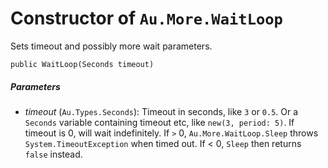 # Constructor of `Au.More.WaitLoop`

Sets timeout and possibly more wait parameters.

```
public WaitLoop(Seconds timeout)
```

##### Parameters

- *timeout*  (`Au.Types.Seconds`):
    Timeout in seconds, like `3` or `0.5`. Or a `Seconds` variable containing timeout etc, like `new(3, period: 5)`. If timeout is 0, will wait indefinitely. If `>` 0, `Au.More.WaitLoop.Sleep` throws `System.TimeoutException` when timed out. If \< 0, `Sleep` then returns `false` instead.